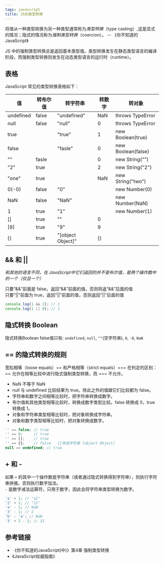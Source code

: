 ```yaml
---
tags: javascript 
title: JS的类型转换
---
```

将值从一种类型转换为另一种类型通常称为*类型转换*（type casting）,这是显式的情况；隐式的情况称为*强制类型转换*（coercion）。 -- 《你不知道的JavaScript》

JS 中的强制类型转换总是返回基本类型值。类型转换发生在静态类型语言的编译阶段，而强制类型转换则发生在动态类型语言的运行时（runtime）。

## 表格
JavaScript 常见的类型转换表格如下：

| 值 | 转布尔值 | 转字符串 | 转数字 | 转对象 |
| -- | -------- | -------- | ------ | ------ |
| undefined | false | "undefined" | NaN | throws TypeError |
| null | false | "null" | 0 | throws TypeError |
| true | | "true" | 1 | new Boolean(true) |
| false | | "fasle" | 0 | new Boolean(false) |
| "" | fasle | | 0 | new String("") |
| "2" | true | | 2 | new String("2") | 
| "one" | true | | NaN | new String("two") |
| 0(-0) | false | "0" | | new Number(0) |
| NaN | false | "NaN" | | new Number(NaN) |
| 1 | true | "1" | | new Number(1) |
| [] | true | "" | 0 | |
| [9] | true | "9" | 9 | |
| {} | true | "[object Object]" | {} | |

## && 和 ||
*和其他的语言不同，在 JavaScript中它们返回的并不是布尔值，是两个操作数中的一个（仅且一个）*  

只要“&&”前面是 false，返回“&&”前面的值，否则将返“&&”后面的值  
只要“||”前面为 true，返回“||”前面的值，否则返回“||”后面的值  
```js
console.log(1 && 2); // 2
console.log(1 || 0); // 1
```

## 隐式转换 Boolean
隐式转换Boolean false值只有: `undefined`, `null`, `""`(空字符串), `0`, `-0`, `NaN` 

## == 的隐式转换的规则
宽松相等（loose equals）== 和严格相等（strict equals）=== 在判定的区别：== 允许在相等比较中进行隐式强制类型转换，而 === 不允许。

- NaN 不等于 NaN
- null 与 undefined 比较结果为 true。除此之外的值跟它们比较都为 false。
- 字符串和数字之间相等比较时，把字符串转换成数字。
- 布尔值和其他类型相等比较时，转换成数字类型比较。false 转换成 0，true 转换成 1。
- 对象和字符串类型相等比较时，把对象转换成字符串。  
- 对象和数字类型相等比较时，把对象转换成数字。  

```js
'' == false; // true
'' == 0;     // true
'' == [];    // true
'' == {};    // false   {}转成字符串 [object Object]
null == undefined; // true
```

## + 和 -
如果 `+` 的其中一个操作数是字符串（或者通过隐式转换得到字符串），则执行字符串拼接。否则执行数字加法。  
`-` 是数字减法运算符，只用于数字，因此会将字符串类型转换为数字。
```js
'a' + 1; // "a1"
'2' + 1; // "21"
'a' - 1; // NaN
'3' - 1; // 2
'b' - 'a'; // NaN
'3' + 2 - 1; // 31
```

## 参考链接
- 《你不知道的JavaScript(中)》第4章 强制类型转换
- 《JavaScript权威指南》